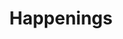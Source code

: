 ---
title: Happenings
happenings: 
    - title: JOHNNY DEPP-AMBER HEARD TRIAL EXPLAINED
      link: https://www.bfm.my/podcast/bigger-picture/today-i-learned/johnny-depp-amber-heard-trial-explained
      date: 7 June 2022
      excerpt: On the 1st of June, Johnny Depp won his defamation trial against Amber Heard. It was televised live and social media consumed and commented on it like a spectator sport or reality tv. While some people watched the entirety of the trial, many others kept up by watching bits and pieces circulating on social media in the form of memes. The entire thing was bizarre, to say the least. Netizens cheered and clapped for Johnny Depp and poked fun at Amber Heard. 
    - title: THE COST OF CHILDCARE
      link: https://www.bfm.my/podcast/evening-edition/inside-story/childcare-children-parenting-cost-of-living
      date: 1 June 2022
      excerpt: We're expanding the conversation on childcare centres by looking into concerns raised by parents on the costs of childcare centres. We get into how much childcare actually costs in Malaysia and whether it’s accessible to everyone. Then, we discuss the larger support systems that need to be put in place to help parents.
    - title: FLOWERS & VULVAS - WHY OPEN CONVERSATIONS ABOUT SEX & OUR BODIES ARE IMPORTANT
      link: https://www.bfm.my/podcast/the-bigger-picture/today-i-learned/flowers-vulvas-the-importance-of-having-open-conversations-about-sex
      date: 21 Sept 2021
      excerpt: Recently, YADIM Muslim Women's Council (MAYA) called out Feminine hygiene brand, Libresse, for misusing an image of a woman's “private part” on an ad design for its sanitary products. She said that the advertisement -- which has flowers shaped like vulvas -- "clearly undermines the dignity of women and violates the norms of decency in Malaysian society".
    - title: Radio Interview - COVID-19 Pandemic Causes Increased Early Marriages in Southeast Asia
      link:  https://arrow.org.my/radio-interview-covid-19-pandemic-causes-increased-early-marriages-in-southeast-asia/
      date: 19 Sept 2021
      excerpt: This is one of the many alarming consequences of the coronavirus pandemic in Southeast Asia, the number of early marriages appears to be worryingly increasing, according to social workers and NGOs dedicated to this scourge. Figures for 2020 are not yet available, but a clear trend is already noticeable.
---